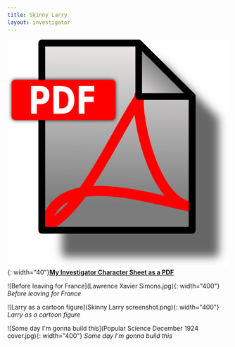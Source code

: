 ```yaml
---
title: Skinny Larry
layout: investigator
---
```


![PDF file](../../images/pdf-icon.png){: width="40"}**[My Investigator Character Sheet as a PDF](<Lawrence Simons, war veteran.pdf>)**

![Before leaving for France](Lawrence Xavier Simons.jpg){: width="400"}
_Before leaving for France_

![Larry as a cartoon figure](Skinny Larry screenshot.png){: width="400"}
_Larry as a cartoon figure_

![Some day I'm gonna build this](Popular Science December 1924 cover.jpg){: width="400"}
_Some day I'm gonna build this_